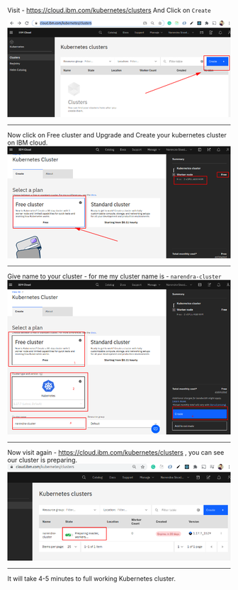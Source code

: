 Visit - https://cloud.ibm.com/kubernetes/clusters
And Click on `Create`

[![](./2020-07-17_13-37.png)](#)
<hr/>

Now click on Free cluster and Upgrade and Create your kubernetes cluster on IBM cloud.
[![](./2020-07-17_13-46.png)](#)
<hr/>

 Give name to your cluster - for me my cluster name is - `narendra-cluster`
[![](./2020-07-17_13-55.png)](#)
<hr/>

 Now visit again - https://cloud.ibm.com/kubernetes/clusters , you can see our cluster is preparing.
[![](./2020-07-17_13-58.png)](#)
<hr/>

It will take 4-5 minutes to full working Kubernetes cluster.

